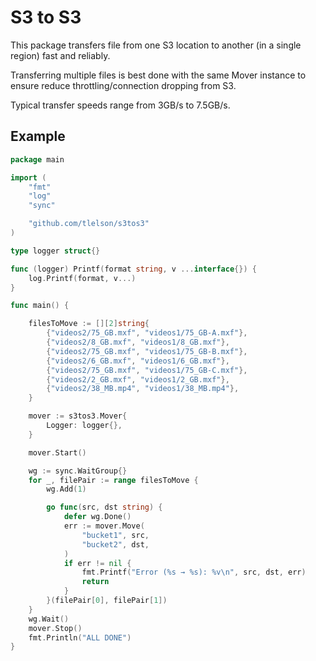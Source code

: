 # S3 to S3

This package transfers file from one S3 location to another (in a single region) fast and
reliably.

Transferring multiple files is best done with the same Mover instance to ensure reduce
throttling/connection dropping from S3.

Typical transfer speeds range from 3GB/s to 7.5GB/s.

## Example

```go
package main

import (
	"fmt"
	"log"
	"sync"

	"github.com/tlelson/s3tos3"
)

type logger struct{}

func (logger) Printf(format string, v ...interface{}) {
	log.Printf(format, v...)
}

func main() {

	filesToMove := [][2]string{
		{"videos2/75_GB.mxf", "videos1/75_GB-A.mxf"},
		{"videos2/8_GB.mxf", "videos1/8_GB.mxf"},
		{"videos2/75_GB.mxf", "videos1/75_GB-B.mxf"},
		{"videos2/6_GB.mxf", "videos1/6_GB.mxf"},
		{"videos2/75_GB.mxf", "videos1/75_GB-C.mxf"},
		{"videos2/2_GB.mxf", "videos1/2_GB.mxf"},
		{"videos2/38_MB.mp4", "videos1/38_MB.mp4"},
	}

	mover := s3tos3.Mover{
		Logger: logger{},
	}

	mover.Start()

	wg := sync.WaitGroup{}
	for _, filePair := range filesToMove {
		wg.Add(1)

		go func(src, dst string) {
			defer wg.Done()
			err := mover.Move(
				"bucket1", src,
				"bucket2", dst,
			)
			if err != nil {
				fmt.Printf("Error (%s → %s): %v\n", src, dst, err)
				return
			}
		}(filePair[0], filePair[1])
	}
	wg.Wait()
	mover.Stop()
	fmt.Println("ALL DONE")
}
```
